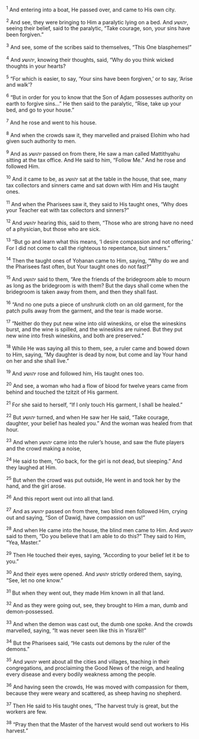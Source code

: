 <sup>1</sup> And entering into a boat, He passed over, and came to His own city.

<sup>2</sup> And see, they were bringing to Him a paralytic lying on a bed. And יהושע, seeing their belief, said to the paralytic, “Take courage, son, your sins have been forgiven.”

<sup>3</sup> And see, some of the scribes said to themselves, “This One blasphemes!”

<sup>4</sup> And יהושע, knowing their thoughts, said, “Why do you think wicked thoughts in your hearts?

<sup>5</sup> “For which is easier, to say, ‘Your sins have been forgiven,’ or to say, ‘Arise and walk’?

<sup>6</sup> “But in order for you to know that the Son of Aḏam possesses authority on earth to forgive sins...” He then said to the paralytic, “Rise, take up your bed, and go to your house.”

<sup>7</sup> And he rose and went to his house.

<sup>8</sup> And when the crowds saw it, they marvelled and praised Elohim who had given such authority to men.

<sup>9</sup> And as יהושע passed on from there, He saw a man called Mattithyahu sitting at the tax office. And He said to him, “Follow Me.” And he rose and followed Him.

<sup>10</sup> And it came to be, as יהושע sat at the table in the house, that see, many tax collectors and sinners came and sat down with Him and His taught ones.

<sup>11</sup> And when the Pharisees saw it, they said to His taught ones, “Why does your Teacher eat with tax collectors and sinners?”

<sup>12</sup> And יהושע hearing this, said to them, “Those who are strong have no need of a physician, but those who are sick.

<sup>13</sup> “But go and learn what this means, ‘I desire compassion and not offering.’ For I did not come to call the righteous to repentance, but sinners.”

<sup>14</sup> Then the taught ones of Yoḥanan came to Him, saying, “Why do we and the Pharisees fast often, but Your taught ones do not fast?”

<sup>15</sup> And יהושע said to them, “Are the friends of the bridegroom able to mourn as long as the bridegroom is with them? But the days shall come when the bridegroom is taken away from them, and then they shall fast.

<sup>16</sup> “And no one puts a piece of unshrunk cloth on an old garment, for the patch pulls away from the garment, and the tear is made worse.

<sup>17</sup> “Neither do they put new wine into old wineskins, or else the wineskins burst, and the wine is spilled, and the wineskins are ruined. But they put new wine into fresh wineskins, and both are preserved.”

<sup>18</sup> While He was saying all this to them, see, a ruler came and bowed down to Him, saying, “My daughter is dead by now, but come and lay Your hand on her and she shall live.”

<sup>19</sup> And יהושע rose and followed him, His taught ones too.

<sup>20</sup> And see, a woman who had a flow of blood for twelve years came from behind and touched the tzitzit of His garment.

<sup>21</sup> For she said to herself, “If I only touch His garment, I shall be healed.”

<sup>22</sup> But יהושע turned, and when He saw her He said, “Take courage, daughter, your belief has healed you.” And the woman was healed from that hour.

<sup>23</sup> And when יהושע came into the ruler’s house, and saw the flute players and the crowd making a noise,

<sup>24</sup> He said to them, “Go back, for the girl is not dead, but sleeping.” And they laughed at Him.

<sup>25</sup> But when the crowd was put outside, He went in and took her by the hand, and the girl arose.

<sup>26</sup> And this report went out into all that land.

<sup>27</sup> And as יהושע passed on from there, two blind men followed Him, crying out and saying, “Son of Dawiḏ, have compassion on us!”

<sup>28</sup> And when He came into the house, the blind men came to Him. And יהושע said to them, “Do you believe that I am able to do this?” They said to Him, “Yea, Master.”

<sup>29</sup> Then He touched their eyes, saying, “According to your belief let it be to you.”

<sup>30</sup> And their eyes were opened. And יהושע strictly ordered them, saying, “See, let no one know.”

<sup>31</sup> But when they went out, they made Him known in all that land.

<sup>32</sup> And as they were going out, see, they brought to Him a man, dumb and demon-possessed.

<sup>33</sup> And when the demon was cast out, the dumb one spoke. And the crowds marvelled, saying, “It was never seen like this in Yisra’ĕl!”

<sup>34</sup> But the Pharisees said, “He casts out demons by the ruler of the demons.”

<sup>35</sup> And יהושע went about all the cities and villages, teaching in their congregations, and proclaiming the Good News of the reign, and healing every disease and every bodily weakness among the people.

<sup>36</sup> And having seen the crowds, He was moved with compassion for them, because they were weary and scattered, as sheep having no shepherd.

<sup>37</sup> Then He said to His taught ones, “The harvest truly is great, but the workers are few.

<sup>38</sup> “Pray then that the Master of the harvest would send out workers to His harvest.”

